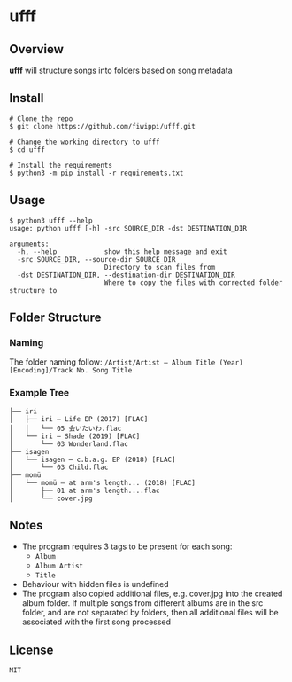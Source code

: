 # ufff
## Overview
**ufff** will structure songs into folders based on song metadata

## Install
```console
# Clone the repo
$ git clone https://github.com/fiwippi/ufff.git

# Change the working directory to ufff
$ cd ufff

# Install the requirements
$ python3 -m pip install -r requirements.txt
```

## Usage
```console
$ python3 ufff --help
usage: python ufff [-h] -src SOURCE_DIR -dst DESTINATION_DIR

arguments:
  -h, --help            show this help message and exit
  -src SOURCE_DIR, --source-dir SOURCE_DIR
                        Directory to scan files from
  -dst DESTINATION_DIR, --destination-dir DESTINATION_DIR
                        Where to copy the files with corrected folder structure to
```

## Folder Structure
### Naming
The folder naming follow: `/Artist/Artist – Album Title (Year) [Encoding]/Track No. Song Title`

### Example Tree
```
├── iri
│   ├── iri – Life EP (2017) [FLAC]
│   │   └── 05 会いたいわ.flac
│   └── iri – Shade (2019) [FLAC]
│       └── 03 Wonderland.flac
├── isagen
│   └── isagen – c.b.a.g. EP (2018) [FLAC]
│       └── 03 Child.flac
├── momü
│   └── momü – at arm's length... (2018) [FLAC]
│       ├── 01 at arm's length....flac
│       └── cover.jpg
```

## Notes
- The program requires 3 tags to be present for each song:
    - `Album`
    - `Album Artist`
    - `Title`
- Behaviour with hidden files is undefined
- The program also copied additional files, e.g. cover.jpg into the created album folder. 
If multiple songs from different albums are in the src folder, and are not separated by
folders, then all additional files will be associated with the first song processed
  
## License
`MIT`